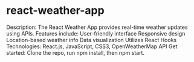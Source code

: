 # react-weather-app
Description: The React Weather App provides real-time weather updates using APIs. Features include:  User-friendly interface Responsive design Location-based weather info Data visualization Utilizes React Hooks Technologies: React.js, JavaScript, CSS3, OpenWeatherMap API  Get started: Clone the repo, run npm install, then npm start.

